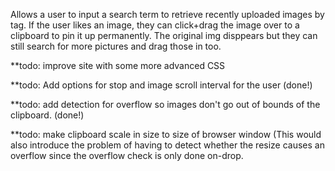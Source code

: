 Allows a user to input a search term to retrieve recently uploaded images by tag. If the user likes an image, they can click+drag the image over to a clipboard to pin it up permanently. The original img disppears but they can still search for more pictures and drag those in too. 

**todo: improve site with some more advanced CSS

**todo: Add options for stop and image scroll interval for the user (done!)

**todo: add detection for overflow so images don't go out of bounds of the clipboard. (done!)

**todo: make clipboard scale in size to size of browser window (This would also introduce the problem of having to detect whether the resize causes an overflow since the overflow check is only done on-drop.
